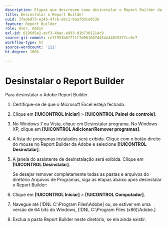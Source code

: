 ```yaml
---
description: Etapas que descrevem como desinstalar o Report Builder da Adobe.
title: Desinstalar o Report Builder
uuid: 3fade973-e246-4fcb-abc1-0aafddca0536
feature: Report Builder
role: User, Admin
exl-id: 8196d5e2-acf3-4bac-a993-d1b7301214c9
source-git-commit: ce7f953b8f7f1f7d0616074454e4401937fcc0c7
workflow-type: ht
source-wordcount: '121'
ht-degree: 100%

---
```


# Desinstalar o Report Builder

Para desinstalar o Adobe Report Builder.

1. Certifique-se de que o Microsoft Excel esteja fechado.
1. Clique em **[!UICONTROL Iniciar]** > **[!UICONTROL Painel de controle]**.
1. No Windows 7 ou Vista, clique em Desinstalar programa. No Windows XP, clique em **[!UICONTROL Adicionar/Remover programas]**.
1. A lista de programas instalados será exibida. Clique com o botão direito do mouse no Report Builder da Adobe e selecione **[!UICONTROL Desinstalar]**.
1. A janela do assistente de desinstalação será exibida. Clique em **[!UICONTROL Desinstalar]**.

   Se desejar remover completamente todas as pastas e arquivos do diretório Arquivos de Programas, siga as etapas abaixo após desinstalar o Report Builder:
1. Clique em **[!UICONTROL Iniciar]** > **[!UICONTROL Computador]**.
1. Navegue até [!DNL C:\Program Files\Adobe\] ou, se estiver em uma versão de 64 bits do Windows, [!DNL C:\Program Files (x86)\Adobe.]
1. Exclua a pasta Report Builder neste diretório, se ela ainda existir.
